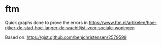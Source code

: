 # ftm
Quick graphs done to prove the errors in https://www.ftm.nl/artikelen/hoe-rijker-de-stad-hoe-langer-de-wachtlijst-voor-sociale-woningen

Based on: https://gist.github.com/benjchristensen/2579599
